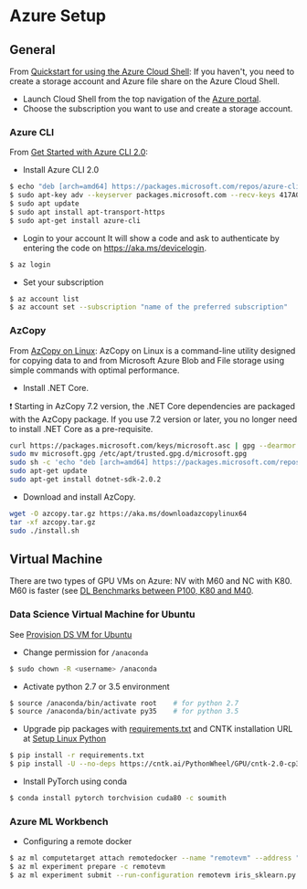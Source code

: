 # Azure Setup

## General
From [Quickstart for using the Azure Cloud Shell](https://docs.microsoft.com/en-us/azure/cloud-shell/quickstart):
If you haven't, you need to create a storage account and Azure file share on the Azure Cloud Shell.
* Launch Cloud Shell from the top navigation of the [Azure portal](https://ms.portal.azure.com).
* Choose the subscription you want to use and create a storage account.

### Azure CLI
From [Get Started with Azure CLI 2.0](https://docs.microsoft.com/en-us/cli/azure/get-started-with-azure-cli):

* Install Azure CLI 2.0
```bash
$ echo "deb [arch=amd64] https://packages.microsoft.com/repos/azure-cli/ wheezy main" | sudo tee /etc/apt/sources.list.d/azure-cli.list
$ sudo apt-key adv --keyserver packages.microsoft.com --recv-keys 417A0893
$ sudo apt update 
$ sudo apt install apt-transport-https
$ sudo apt-get install azure-cli
```
* Login to your account It will show a code and ask to authenticate by entering the code on https://aka.ms/devicelogin.
```bash
$ az login
```
* Set your subscription
```bash
$ az account list
$ az account set --subscription "name of the preferred subscription"
```

### AzCopy
From [AzCopy on Linux](https://docs.microsoft.com/en-us/azure/storage/storage-use-azcopy-linux):
AzCopy on Linux is a command-line utility designed for copying data to and from Microsoft Azure Blob and File storage using simple commands with optimal performance.

* Install .NET Core.

:exclamation: Starting in AzCopy 7.2 version, the .NET Core dependencies are packaged with the AzCopy package. If you use 7.2 version or later, you no longer need to install .NET Core as a pre-requisite.
```bash
curl https://packages.microsoft.com/keys/microsoft.asc | gpg --dearmor > microsoft.gpg
sudo mv microsoft.gpg /etc/apt/trusted.gpg.d/microsoft.gpg
sudo sh -c 'echo "deb [arch=amd64] https://packages.microsoft.com/repos/microsoft-ubuntu-xenial-prod xenial main" > /etc/apt/sources.list.d/dotnetdev.list'
sudo apt-get update
sudo apt-get install dotnet-sdk-2.0.2
```
* Download and install AzCopy.
```bash
wget -O azcopy.tar.gz https://aka.ms/downloadazcopylinux64
tar -xf azcopy.tar.gz
sudo ./install.sh
```

## Virtual Machine
There are two types of GPU VMs on Azure: NV with M60 and NC with K80. M60 is faster (see [DL Benchmarks between P100, K80 and M40](https://www.microway.com/hpc-tech-tips/deep-learning-benchmarks-nvidia-tesla-p100-16gb-pcie-tesla-k80-tesla-m40-gpus/).

### Data Science Virtual Machine for Ubuntu
See [Provision DS VM for Ubuntu](https://github.com/MicrosoftDocs/azure-docs/blob/master/articles/machine-learning/machine-learning-data-science-dsvm-ubuntu-intro.md)

* Change permission for `/anaconda`
```bash
$ sudo chown -R <username> /anaconda
```
* Activate python 2.7 or 3.5 environment
```bash
$ source /anaconda/bin/activate root	# for python 2.7
$ source /anaconda/bin/activate py35	# for python 3.5
```
* Upgrade pip packages with [requirements.txt](./reauirements.txt) and CNTK installation URL at [Setup Linux Python](https://docs.microsoft.com/en-us/cognitive-toolkit/Setup-Linux-Python)
```bash
$ pip install -r requirements.txt
$ pip install -U --no-deps https://cntk.ai/PythonWheel/GPU/cntk-2.0-cp35-cp35m-linux_x86_64.whl
```
* Install PyTorch using conda
```bash
$ conda install pytorch torchvision cuda80 -c soumith
```

### Azure ML Workbench
* Configuring a remote docker
```bash
$ az ml computetarget attach remotedocker --name "remotevm" --address "remotevm_IP_address" --username "sshuser" -K
$ az ml experiment prepare -c remotevm
$ az ml experiment submit --run-configuration remotevm iris_sklearn.py 0.1
```
